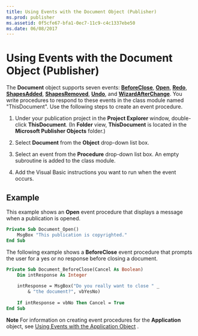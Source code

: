 ```yaml
---
title: Using Events with the Document Object (Publisher)
ms.prod: publisher
ms.assetid: 0f5cfe67-bfa1-0ec7-11c9-c4c1337ebe50
ms.date: 06/08/2017
---
```



# Using Events with the Document Object (Publisher)

The  **Document** object supports seven events: **[BeforeClose](document-beforeclose-event-publisher.md)**,  **[Open](document-open-event-publisher.md)**,  **[Redo](document-redo-event-publisher.md)**,  **[ShapesAdded](document-shapesadded-event-publisher.md)**,  **[ShapesRemoved](document-shapesremoved-event-publisher.md)**,  **[Undo](document-undo-event-publisher.md)**, and  **[WizardAfterChange](document-wizardafterchange-event-publisher.md)**. You write procedures to respond to these events in the class module named "ThisDocument". Use the following steps to create an event procedure.


1. Under your publication project in the  **Project Explorer** window, double-click **ThisDocument**. (In  **Folder** view, **ThisDocument** is located in the **Microsoft Publisher Objects** folder.)
    
2. Select  **Document** from the **Object** drop-down list box.
    
3. Select an event from the  **Procedure** drop-down list box. An empty subroutine is added to the class module.
    
4. Add the Visual Basic instructions you want to run when the event occurs.
    

## Example

This example shows an  **Open** event procedure that displays a message when a publication is opened.


```vb
Private Sub Document_Open() 
    MsgBox "This publication is copyrighted." 
End Sub
```

The following example shows a  **BeforeClose** event procedure that prompts the user for a yes or no response before closing a document.




```vb
Private Sub Document_BeforeClose(Cancel As Boolean) 
    Dim intResponse As Integer 
 
    intResponse = MsgBox("Do you really want to close " _ 
        & "the document?", vbYesNo) 
 
    If intResponse = vbNo Then Cancel = True 
End Sub
```


 **Note**  For information on creating event procedures for the  **Application** object, see [Using Events with the Application Object](using-events-with-the-application-object-publisher.md) .


